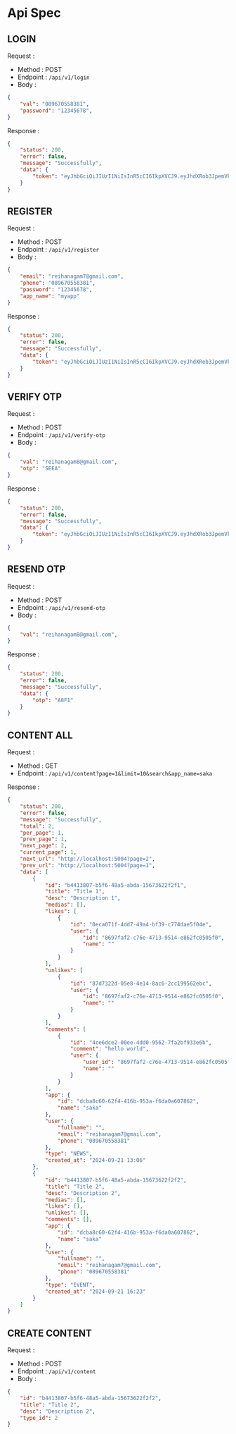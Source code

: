 # Api Spec

## LOGIN 

Request : 
- Method : POST
- Endpoint : `/api/v1/login`
- Body :

```json
{
    "val": "089670558381",
    "password": "12345678",
}
```

Response : 

```json
{
    "status": 200,
    "error": false,
    "message": "Successfully",
    "data": {
        "token": "eyJhbGciOiJIUzI1NiIsInR5cCI6IkpXVCJ9.eyJhdXRob3JpemVkIjp0cnVlLCJpZCI6IjUyNzU3OWI5LTBmMDItNDY2NS05MWIyLTY3MzVlNzc1YTg1ZSJ9.3ELrZBcwmgUy_mtNL5xiWoq36v7_rnkrfLcz9bnRmwc"
    }
}
```

## REGISTER

Request : 
- Method : POST
- Endpoint : `/api/v1/register`
- Body :

```json
{
    "email": "reihanagam7@gmail.com",
    "phone": "089670558381",
    "password": "12345678",
    "app_name": "myapp"
}
```

Response : 

```json
{
    "status": 200,
    "error": false,
    "message": "Successfully",
    "data": {
        "token": "eyJhbGciOiJIUzI1NiIsInR5cCI6IkpXVCJ9.eyJhdXRob3JpemVkIjp0cnVlLCJpZCI6IjAzMWZjMWVmLWRmYzEtNDA3Ny05NTM3LTFmNmFjYWI3ZDJjNSJ9.BsjXvoHoEkoLVTY2-XLXJgYu8jfU5AG-aKxN5r-iN34"
    }
}
```

## VERIFY OTP 

Request : 
- Method : POST
- Endpoint : `/api/v1/verify-otp`
- Body :

```json
{
    "val": "reihanagam8@gmail.com",
    "otp": "SEEA"
}
```

Response : 

```json
{
    "status": 200,
    "error": false,
    "message": "Successfully",
    "data": {
        "token": "eyJhbGciOiJIUzI1NiIsInR5cCI6IkpXVCJ9.eyJhdXRob3JpemVkIjp0cnVlLCJpZCI6IjAzMWZjMWVmLWRmYzEtNDA3Ny05NTM3LTFmNmFjYWI3ZDJjNSJ9.BsjXvoHoEkoLVTY2-XLXJgYu8jfU5AG-aKxN5r-iN34"
    }
}
```

## RESEND OTP

Request : 
- Method : POST
- Endpoint : `/api/v1/resend-otp`
- Body :

```json
{
    "val": "reihanagam8@gmail.com",
}
```

Response : 

```json
{
    "status": 200,
    "error": false,
    "message": "Successfully",
    "data": {
        "otp": "A8F1"
    }
}
```

## CONTENT ALL

Request : 
- Method : GET
- Endpoint : `/api/v1/content?page=1&limit=10&search&app_name=saka`

Response : 

```json
{
    "status": 200,
    "error": false,
    "message": "Successfully",
    "total": 2,
    "per_page": 1,
    "prev_page": 1,
    "next_page": 2,
    "current_page": 1,
    "next_url": "http://localhost:5004?page=2",
    "prev_url": "http://localhost:5004?page=1",
    "data": [
        {
            "id": "b4413807-b5f6-48a5-abda-15673622f2f1",
            "title": "Title 1",
            "desc": "Description 1",
            "medias": [],
            "likes": [
                {
                    "id": "0eca071f-4dd7-49a4-bf39-c774dae5f04e",
                    "user": {
                        "id": "8697faf2-c76e-4713-9514-e862fc0505f0",
                        "name": ""
                    }
                }
            ],
            "unlikes": [
                {
                    "id": "87d7322d-05e8-4e14-8ac6-2cc199562ebc",
                    "user": {
                        "id": "8697faf2-c76e-4713-9514-e862fc0505f0",
                        "name": ""
                    }
                }
            ],
            "comments": [
                {
                    "id": "4ce6dce2-00ee-4dd0-9562-7fa2bf933e6b",
                    "comment": "hello world",
                    "user": {
                        "user_id": "8697faf2-c76e-4713-9514-e862fc0505f0",
                        "name": ""
                    }
                }
            ],
            "app": {
                "id": "dcba8c60-62f4-416b-953a-f6da0a607862",
                "name": "saka"
            },
            "user": {
                "fullname": "",
                "email": "reihanagam7@gmail.com",
                "phone": "089670558381"
            },
            "type": "NEWS",
            "created_at": "2024-09-21 13:06"
        },
        {
            "id": "b4413807-b5f6-48a5-abda-15673622f2f2",
            "title": "Title 2",
            "desc": "Description 2",
            "medias": [],
            "likes": [],
            "unlikes": [],
            "comments": [],
            "app": {
                "id": "dcba8c60-62f4-416b-953a-f6da0a607862",
                "name": "saka"
            },
            "user": {
                "fullname": "",
                "email": "reihanagam7@gmail.com",
                "phone": "089670558381"
            },
            "type": "EVENT",
            "created_at": "2024-09-21 16:23"
        }
    ]
}
```

## CREATE CONTENT

Request : 
- Method : POST
- Endpoint : `/api/v1/content`
- Body :

```json
{
    "id": "b4413807-b5f6-48a5-abda-15673622f2f2",
    "title": "Title 2",
    "desc": "Description 2",
    "type_id": 2
}
```